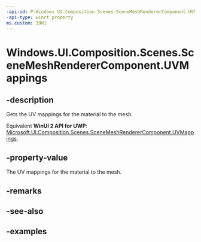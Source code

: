 ```yaml
---
-api-id: P:Windows.UI.Composition.Scenes.SceneMeshRendererComponent.UVMappings
-api-type: winrt property
ms.custom: 19H1
---
```


<!-- Property syntax.
public SceneMeshMaterialAttributeMap UVMappings { get; }
-->

# Windows.UI.Composition.Scenes.SceneMeshRendererComponent.UVMappings

## -description

Gets the UV mappings for the material to the mesh.

Equivalent **WinUI 2 API for UWP**: [Microsoft.UI.Composition.Scenes.SceneMeshRendererComponent.UVMappings](/windows/winui/api/microsoft.ui.composition.scenes.scenemeshrenderercomponent.uvmappings).

## -property-value

The UV mappings for the material to the mesh.

## -remarks

## -see-also

## -examples


